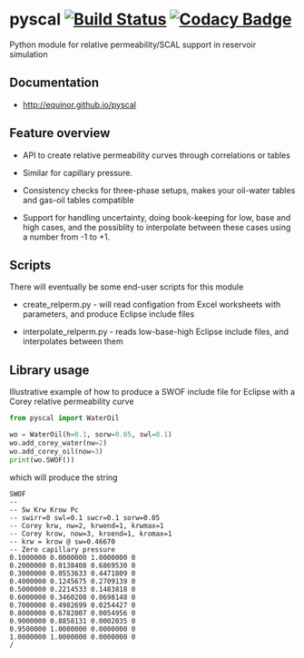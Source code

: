 # pyscal [![Build Status](https://travis-ci.com/equinor/pyscal.svg?branch=master)](https://travis-ci.com/equinor/pyscal) [![Codacy Badge](https://api.codacy.com/project/badge/Grade/11d947d518bd41729dc104d24fce33cd)](https://www.codacy.com/app/berland/pyscal?utm_source=github.com&amp;utm_medium=referral&amp;utm_content=equinor/pyscal&amp;utm_campaign=Badge_Grade)

Python module for relative permeability/SCAL support in reservoir simulation

## Documentation

*   <http://equinor.github.io/pyscal>

## Feature overview

*   API to create relative permeability curves through correlations or
    tables

*   Similar for capillary pressure.

*   Consistency checks for three-phase setups, makes your oil-water
    tables and gas-oil tables compatible

*   Support for handling uncertainty, doing book-keeping for low, base
    and high cases, and the possiblity to interpolate between these
    cases using a number from -1 to +1.

## Scripts

There will eventually be some end-user scripts for this module

*   create_relperm.py - will read configation from Excel worksheets with
    parameters, and produce Eclipse include files

*   interpolate_relperm.py - reads low-base-high Eclipse include files,
    and interpolates between them

## Library usage

Illustrative example of how to produce a SWOF include file for Eclipse 
with a Corey relative permeability curve

```python
from pyscal import WaterOil

wo = WaterOil(h=0.1, sorw=0.05, swl=0.1)
wo.add_corey_water(nw=2)
wo.add_corey_oil(now=3)
print(wo.SWOF())
```
which will produce the string
```
SWOF
--
-- Sw Krw Krow Pc
-- swirr=0 swl=0.1 swcr=0.1 sorw=0.05
-- Corey krw, nw=2, krwend=1, krwmax=1
-- Corey krow, now=3, kroend=1, kromax=1
-- krw = krow @ sw=0.46670
-- Zero capillary pressure
0.1000000 0.0000000 1.0000000 0
0.2000000 0.0138408 0.6869530 0
0.3000000 0.0553633 0.4471809 0
0.4000000 0.1245675 0.2709139 0
0.5000000 0.2214533 0.1483818 0
0.6000000 0.3460208 0.0698148 0
0.7000000 0.4982699 0.0254427 0
0.8000000 0.6782007 0.0054956 0
0.9000000 0.8858131 0.0002035 0
0.9500000 1.0000000 0.0000000 0
1.0000000 1.0000000 0.0000000 0
/
```
